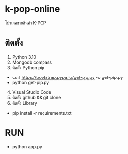 # k-pop-online
โปรเจคขายสินค้า K-POP

# ติดตั้ง
1. Python 3.10
2. Mongodb compass
3. ติดตั้ง Python pip
- curl https://bootstrap.pypa.io/get-pip.py -o get-pip.py
- python get-pip.py
4. Visual Studio Code
5. ติดตั้ง github && git clone
6. ติดตั้ง Library
- pip install -r requirements.txt
# RUN
- python app.py

